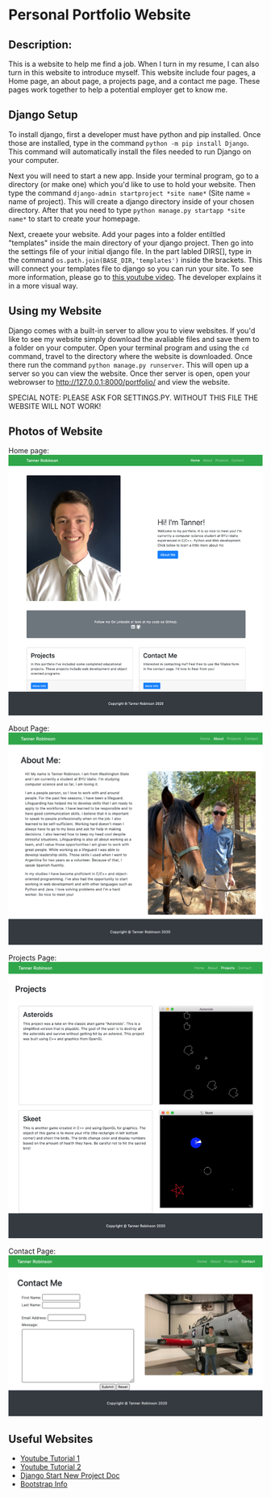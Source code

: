 # Personal Portfolio Website #
## Description: ##
This is a website to help me find a job. When I turn in my resume, I can also turn in this website to introduce myself. This website include four pages, a Home page, an about page, a projects page, and a contact me page. These pages work together to help a potential employer get to know me.

## Django Setup ##
To install django, first a developer must have python and pip installed. Once those are installed, type in the command ```python -m pip install Django```. This command will automatically install the files needed to run Django on your computer.

Next you will need to start a new app. Inside your terminal program, go to a directory (or make one) which you'd like to use to hold your website. Then type the command ```django-admin startproject *site name*``` (Site name = name of project). This will create a django directory inside of your chosen directory. After that you need to type ```python manage.py startapp *site name*``` to start to create your homepage.

Next, creaete your website. Add your pages into a folder entiltled "templates" inside the main directory of your django project. Then go into the settings file of your initial django file. In the part labled DIRS[], type in the command ```os.path.join(BASE_DIR,'templates')``` inside the brackets. This will connect your templates file to django so you can run your site. To see more information, please go to [this youtube video](https://www.youtube.com/watch?v=h7rvyDK70FA&t=3s). The developer explains it in a more visual way.

## Using my Website ##
Django comes with a built-in server to allow you to view websites. If you'd like to see my website simply download the avaliable files and save them to a folder on your computer. Open your terminal program and using the `cd` command, travel to the directory where the website is downloaded. Once there run the command ```python manage.py runserver```. This will open up a server so you can view the website. Once ther server is open, open your webrowser to http://127.0.0.1:8000/portfolio/ and view the website.

SPECIAL NOTE: PLEASE ASK FOR SETTINGS.PY. WITHOUT THIS FILE THE WEBSITE WILL NOT WORK!

## Photos of Website

Home page:
![Home Page Picture](home.png)

About Page:
![About Page Picture](about.png)

Projects Page:
![Projects Page Picture](projects.png)

Contact Page:
![Contact Page Picture](contact.png)

## Useful Websites ##

* [Youtube Tutorial 1](https://www.youtube.com/watch?v=h7rvyDK70FA&t=3s)
* [Youtube Tutorial 2](https://www.youtube.com/watch?v=ovql0Ui3n_I)
* [Django Start New Project Doc](https://docs.djangoproject.com/en/3.1/intro/tutorial01/)
* [Bootstrap Info](https://getbootstrap.com/docs/4.0/utilities/colors/)